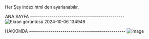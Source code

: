 Her Şey index.html den ayarlanabılır.

ANA SAYFA ------------------------------------------------
![Ekran görüntüsü 2024-10-06 134949](https://github.com/user-attachments/assets/cbbfae09-5866-4eb6-9457-68dcf01dc630)

HAKKIMDA -------------------------------------------------
![image](https://github.com/user-attachments/assets/15eacbbe-859d-426c-86c1-008227f25c7a)


